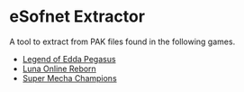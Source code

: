 # eSofnet Extractor
A tool to extract from PAK files found in the following games.
- [Legend of Edda Pegasus](https://store.steampowered.com/app/2241570)
- [Luna Online Reborn](https://store.steampowered.com/app/457590)
- [Super Mecha Champions](https://store.steampowered.com/app/1368910)
